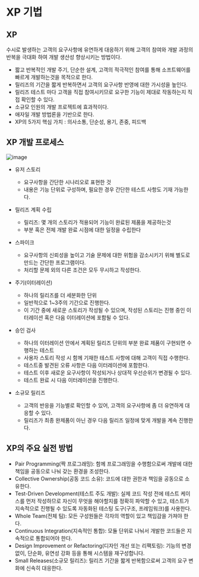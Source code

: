 # XP 기법
## XP
수시로 발생하는 고객의 요구사항에 유연하게 대응하기 위해 고객의 참여와 개발 과정의 반복을 극대화 하여 개발 생산성 향상시키는 방법이다.
- 짧고 반복적인 개발 주기, 단순한 설계, 고객의 적극적인 참여를 통해 소프트웨어를 빠르게 개발하는것을 목적으로 한다.
- 릴리즈의 기간을 짧게 반복하면서 고객의 요구사항 반영에 대한 가시성을 높인다.
- 릴리즈 테스트 마다 고객을 직접 참여시키므로 요구한 기능이 제대로 작동하는지 직접 확인할 수 있다.
- 소규모 인원의 개발 프로젝트에 효과적이다.
- 애자일 개발 방법론을 기반으로 한다.
- XP의 5가지 핵심 가치
  : 의사소통, 단순성, 용기, 존중, 피드백

## XP 개발 프로세스
![image](https://github.com/user-attachments/assets/5481c912-42ef-4d12-a3fd-569d845db6c5)
- 유저 스토리
  - 요구사항을 간단한 시나리오로 표현한 것
  - 내용은 기능 단위로 구성하며, 필요한 경우 간단한 테스트 사항도 기재 가능한다.

- 릴리즈 계획 수립
  - 릴리즈: 몇 개의 스토리가 적용되어 기능이 완료된 제품을 제공하는것
  - 부분 혹은 전체 개발 완료 시점에 대한 일정을 수립한다

- 스파이크
  - 요구사항의 신뢰성을 높이고 기술 문제에 대한 위험을 감소시키기 위해 별도로 만드는 간단한 프로그램이다.
  - 처리할 문제 외의 다른 조건은 모두 무시하고 작성한다.

- 주기(이터레이션)
  - 하나의 릴리즈를 더 세분화한 단위
  - 일반적으로 1~3주의 기간으로 진행한다.
  - 이 기간 중에 새로운 스토리가 작성될 수 있으며, 작성된 스토리는 진행 중인 이터레이션 혹은 다음 이터레이션에 포함될 수 있다.
 
- 승인 검사
  - 하나의 이터레이션 안에서 계획된 릴리즈 단위의 부분 완료 제품이 구현되면 수행하는 테스트
  - 사용자 스토리 작성 시 함께 기재한 테스트 사항에 대해 고객이 직접 수행한다.
  - 테스트중 발견된 오류 사항은 다음 이터레이션에 포함한다.
  - 테스트 이후 새로운 요구사항이 작성되거나 상대적 우선순위가 변경될 수 있다.
  - 테스트 완료 시 다음 이터레이션을 진행한다.

- 소규모 릴리즈
  - 고객의 반응을 기능별로 확인할 수 있어, 고객의 요구사항에 좀 더 유연하게 대응할 수 있다.
  - 릴리즈가 최종 완제품이 아닌 경우 다음 릴리즈 일정에 맞게 개발을 계속 진행한다.
    
## XP의 주요 실전 방법
- Pair Programming(짝 프로그래밍): 함께 프로그래밍을 수행함으로써 개발에 대한 책임을 공동으로 나눠 갖는 환경을 조성한다.
- Collective Ownership(공동 코드 소유):  코드에 대한 권한과 책임을 공동으로 소유한다.
- Test-Driven Development(테스트 주도 개발): 실제 코드 작성 전에 테스트 케이스를 먼저 작성하므로 자신이 무엇을 해야할지를 정확히 파악할 수 있고,
  테스트가 지속적으로 진행될 수 있도록 자동화된 테스팅 도구(구조, 프레임워크)를 사용한다.
- Whole Team(전체 팀): 모든 구성원들은 각자의 역할이 있고 책임감을 가져야 한다.
- Continuous Integration(지속적인 통합): 모듈 단위로 나눠서 개발한 코드들은 지속적으로 통합되어야 한다.
- Design Improvement or Refactoring(디자인 개선 또는 리팩토링): 기능의 변경 없이, 단순화, 유연성 강화 등을 통해 시스템을 재구성합니다.
- Small Releases(소규모 릴리즈): 릴리즈 기간을 짧게 반복함으로써 고객의 요구 변화에 신속히 대응한다.
